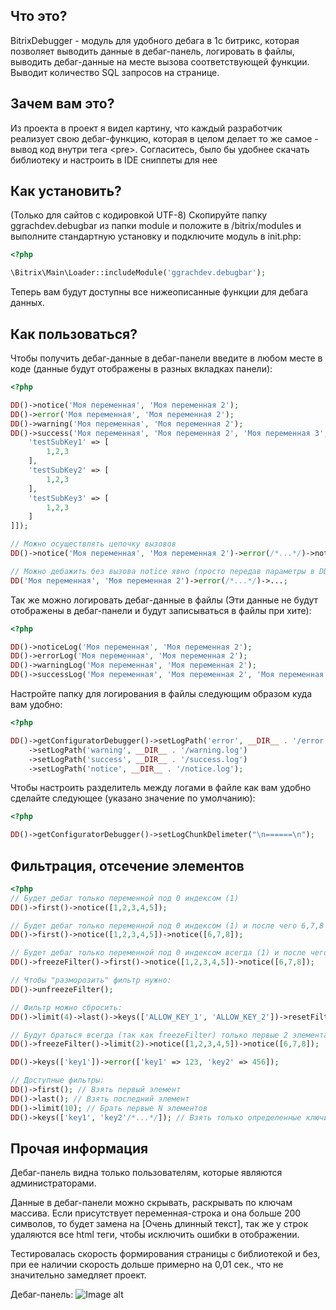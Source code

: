 Что это?
--------------------------  

BitrixDebugger - модуль для удобного дебага в 1с битрикс, которая позволяет выводить данные в дебаг-панель, логировать в файлы, выводить дебаг-данные на месте вызова соответствующей функции. Выводит количество SQL запросов на странице.

Зачем вам это?
--------------------------  

Из проекта в проект я видел картину, что каждый разработчик реализует свою дебаг-функцию, которая в целом делает то же самое - вывод код внутри тега \<pre\>. Согласитесь, было бы удобнее скачать библиотеку и настроить в IDE сниппеты для нее

Как установить?
--------------------------  
(Только для сайтов с кодировкой UTF-8) Скопируйте папку ggrachdev.debugbar из папки module и положите в /bitrix/modules и выполните стандартную установку и подключите модуль в init.php:

```php
<?php

\Bitrix\Main\Loader::includeModule('ggrachdev.debugbar');
```
Теперь вам будут доступны все нижеописанные функции для дебага данных.

Как пользоваться?
--------------------------  
Чтобы получить дебаг-данные в дебаг-панели введите в любом месте в коде (данные будут отображены в разных вкладках панели):
```php
<?php

DD()->notice('Моя переменная', 'Моя переменная 2');
DD()->error('Моя переменная', 'Моя переменная 2');
DD()->warning('Моя переменная', 'Моя переменная 2');
DD()->success('Моя переменная', 'Моя переменная 2', 'Моя переменная 3', ['test' => [
    'testSubKey1' => [
        1,2,3
    ],
    'testSubKey2' => [
        1,2,3
    ],
    'testSubKey3' => [
        1,2,3
    ]
]]);

// Можно осуществлять цепочку вызовов
DD()->notice('Моя переменная', 'Моя переменная 2')->error(/*...*/)->notice(/*...*/)->...;

// Можно дебажить без вызова notice явно (просто передав параметры в DD() - идентично notice):
DD('Моя переменная', 'Моя переменная 2')->error(/*...*/)->...;
```

Так же можно логировать дебаг-данные в файлы (Эти данные не будут отображены в дебаг-панели и будут записываться в файлы при хите):
```php
<?php

DD()->noticeLog('Моя переменная', 'Моя переменная 2');
DD()->errorLog('Моя переменная', 'Моя переменная 2');
DD()->warningLog('Моя переменная', 'Моя переменная 2');
DD()->successLog('Моя переменная', 'Моя переменная 2', 'Моя переменная 3');
```

Настройте папку для логирования в файлы следующим образом куда вам удобно:
```php
<?php

DD()->getConfiguratorDebugger()->setLogPath('error', __DIR__ . '/error.log')
    ->setLogPath('warning', __DIR__ . '/warning.log')
    ->setLogPath('success', __DIR__ . '/success.log')
    ->setLogPath('notice', __DIR__ . '/notice.log');
```

Чтобы настроить разделитель между логами в файле как вам удобно сделайте следующее (указано значение по умолчанию):
```php
<?php

DD()->getConfiguratorDebugger()->setLogChunkDelimeter("\n======\n");
```

Фильтрация, отсечение элементов
-------------------------- 
```php
<?php
// Будет дебаг только переменной под 0 индексом (1)
DD()->first()->notice([1,2,3,4,5]);

// Будет дебаг только переменной под 0 индексом (1) и после чего 6,7,8
DD()->first()->notice([1,2,3,4,5])->notice([6,7,8]);

// Будет дебаг только переменной под 0 индексом всегда (1) и после чего только 6, так как "заморозили фильтр"
DD()->freezeFilter()->first()->notice([1,2,3,4,5])->notice([6,7,8]);

// Чтобы "разморозить" фильтр нужно:
DD()->unfreezeFilter();

// Фильтр можно сбросить:
DD()->limit(4)->last()->keys(['ALLOW_KEY_1', 'ALLOW_KEY_2'])->resetFilter();

// Будут браться всегда (так как freezeFilter) только первые 2 элемента данных, т.е [1,2] и [6,7]
DD()->freezeFilter()->limit(2)->notice([1,2,3,4,5])->notice([6,7,8]);

DD()->keys(['key1'])->error(['key1' => 123, 'key2' => 456]);

// Доступные фильтры:
DD()->first(); // Взять первый элемент
DD()->last(); // Взять последний элемент
DD()->limit(10); // Брать первые N элементов
DD()->keys(['key1', 'key2'/*...*/]); // Взять только определенные ключи
```

Прочая информация
-------------------------- 
Дебаг-панель видна только пользователям, которые являются администраторами.

Данные в дебаг-панели можно скрывать, раскрывать по ключам массива. Если присутствует переменная-строка и она больше 200 символов, то будет замена на [Очень длинный текст], так же у строк удаляются все html теги, чтобы исключить ошибки в отображении.

Тестировалась скорость формирования страницы с библиотекой и без, при ее наличии скорость дольше примерно на 0,01 сек., что не значительно замедляет проект.

Дебаг-панель:
![Image alt](https://github.com/ggrachdev/BitrixDebugger/raw/master/ggrachdev.debugbar/assets/images/git/example.png)
